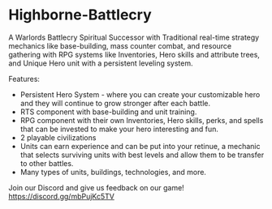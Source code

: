 # Highborne-Battlecry
A Warlords Battlecry Spiritual Successor with Traditional real-time strategy mechanics like base-building, mass counter combat, and resource gathering with RPG systems like Inventories, Hero skills and attribute trees, and Unique Hero unit with a persistent leveling system.

Features:
* Persistent Hero System - where you can create your customizable hero and they will continue to grow stronger after each battle.
* RTS component with base-building and unit training.
* RPG component with their own Inventories, Hero skills, perks, and spells that can be invested to make your hero interesting and fun.
* 2 playable civilizations
* Units can earn experience and can be put into your retinue, a mechanic that selects surviving units with best levels and allow them to be transfer to other battles.
* Many types of units, buildings, technologies, and more.

Join our Discord and give us feedback on our game!
https://discord.gg/mbPujKc5TV
